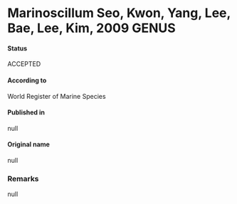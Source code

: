 # Marinoscillum Seo, Kwon, Yang, Lee, Bae, Lee, Kim, 2009 GENUS

#### Status
ACCEPTED

#### According to
World Register of Marine Species

#### Published in
null

#### Original name
null

### Remarks
null